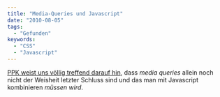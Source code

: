 ```yaml
---
title: "Media-Queries und Javascript"
date: "2010-08-05"
tags:
  - "Gefunden"
keywords:
  - "CSS"
  - "Javascript"
---
```


[PPK weist uns völlig treffend darauf hin](http://www.quirksmode.org/blog/archives/2010/08/combining_media.html), dass _media queries_ allein noch nicht der Weisheit letzter Schluss sind und das man mit Javascript kombinieren _müssen wird_.
